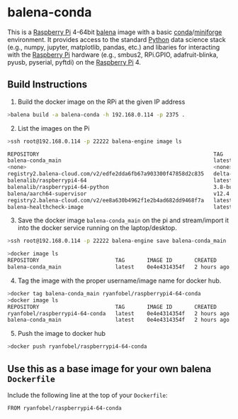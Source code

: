 # balena-conda

This is a [Raspberry Pi] 4-64bit [balena] image with a basic [conda]/[miniforge] environment. It provides access to the standard [Python] data science stack (e.g., numpy, jupyter, matplotlib, pandas, etc.) and libaries for interacting with the [Raspberry Pi] hardware (e.g., smbus2, RPi.GPIO, adafruit-blinka, pyusb, pyserial, pyftdi) on the [Raspberry Pi] 4.

## Build Instructions

1. Build the docker image on the RPi at the given IP address

```sh
>balena build -a balena-conda -h 192.168.0.114 -p 2375 .
```

2. List the images on the Pi

```sh
>ssh root@192.168.0.114 -p 22222 balena-engine image ls

REPOSITORY                                                       TAG                      IMAGE ID            CREATED             SIZE
balena-conda_main                                                latest                   0e4e4314354f        2 hours ago         1.62GB
<none>                                                           <none>                   dd756fa21c86        3 hours ago         820MB
registry2.balena-cloud.com/v2/edfe2dda6fb67a903300f47858d2c835   delta-da764dacca32319b   4876327a744e        7 hours ago         1.68GB
balenalib/raspberrypi4-64                                        latest                   6bf3f55eb672        3 days ago          164MB
balenalib/raspberrypi4-64-python                                 3.8-build                5c2ccb06eb0a        4 days ago          817MB
balena/aarch64-supervisor                                        v12.4.6                  6b9eed135003        2 weeks ago         72.3MB
registry2.balena-cloud.com/v2/ee8a630b4962f1e2b4ad682dd9468f7a   latest                   6b9eed135003        2 weeks ago         72.3MB
balena-healthcheck-image                                         latest                   a29f45ccde2a        15 months ago       9.14kB
```

3. Save the docker image `balena-conda_main` on the pi and stream/import it into the docker service running on the laptop/desktop.

```sh
>ssh root@192.168.0.114 -p 22222 balena-engine save balena-conda_main | docker load

>docker image ls
REPOSITORY                        TAG       IMAGE ID       CREATED       SIZE
balena-conda_main                 latest    0e4e4314354f   2 hours ago   1.62GB
```

4. Tag the image with the proper username/image name for docker hub.
```sh
>docker tag balena-conda_main ryanfobel/raspberrypi4-64-conda
>docker image ls
REPOSITORY                        TAG       IMAGE ID       CREATED       SIZE
ryanfobel/raspberrypi4-64-conda   latest    0e4e4314354f   2 hours ago   1.62GB
balena-conda_main                 latest    0e4e4314354f   2 hours ago   1.62GB
```

5. Push the image to docker hub
```sh
>docker push ryanfobel/raspberrypi4-64-conda
```

## Use this as a base image for your own balena `Dockerfile`

Include the following line at the top of your `Dockerfile`:

```
FROM ryanfobel/raspberrypi4-64-conda
```

[Raspberry Pi]: https://www.raspberrypi.org
[balena]: https://www.balena.io
[conda]: https://conda.io
[miniforge]: https://github.com/conda-forge/miniforge
[Python]: https://www.python.org/
